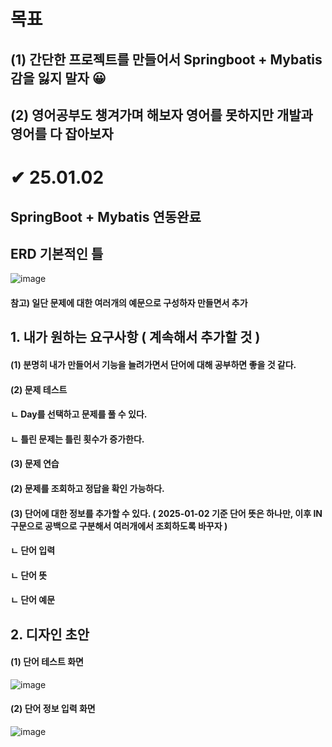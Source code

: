 # 목표
## (1) 간단한 프로젝트를 만들어서 Springboot + Mybatis 감을 잃지 말자 😀
## (2) 영어공부도 챙겨가며 해보자 영어를 못하지만 개발과 영어를 다 잡아보자 

# ✔ 25.01.02
## SpringBoot + Mybatis 연동완료

## ERD 기본적인 틀 
![image](https://github.com/user-attachments/assets/3f056e51-53ba-4974-bfba-6525157ae176)

#### 참고) 일단 문제에 대한 여러개의 예문으로 구성하자 만들면서 추가

## 1. 내가 원하는 요구사항 ( 계속해서 추가할 것 )
#### (1) 분명히 내가 만들어서 기능을 늘려가면서 단어에 대해 공부하면 좋을 것 같다.
#### (2) 문제 테스트
####  ㄴ Day를 선택하고 문제를 풀 수 있다.
####  ㄴ 틀린 문제는 틀린 횟수가 증가한다.
#### (3) 문제 연습
#### (2) 문제를 조회하고 정답을 확인 가능하다.
#### (3) 단어에 대한 정보를 추가할 수 있다. ( 2025-01-02 기준 단어 뜻은 하나만, 이후 IN 구문으로 공백으로 구분해서 여러개에서 조회하도록 바꾸자 )
####  ㄴ 단어 입력 
####    ㄴ 단어 뜻
####    ㄴ 단어 예문

## 2. 디자인 초안
#### (1) 단어 테스트 화면
![image](https://github.com/user-attachments/assets/203035e8-0e45-4059-8db3-e953dd560da1)
#### (2) 단어 정보 입력 화면
![image](https://github.com/user-attachments/assets/3ed21838-75e6-4209-9f79-1ac833283318)




